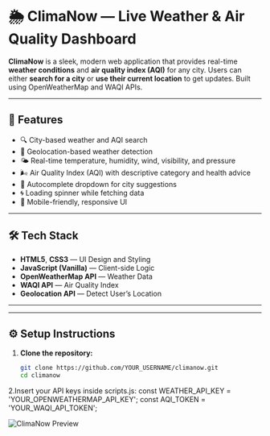 # 🌦️ ClimaNow — Live Weather & Air Quality Dashboard

**ClimaNow** is a sleek, modern web application that provides real-time **weather conditions** and **air quality index (AQI)** for any city. Users can either **search for a city** or **use their current location** to get updates. Built using OpenWeatherMap and WAQI APIs.

---

## 🚀 Features

- 🔍 City-based weather and AQI search
- 📍 Geolocation-based weather detection
- 🌤️ Real-time temperature, humidity, wind, visibility, and pressure
- 🌬️ Air Quality Index (AQI) with descriptive category and health advice
- 🎯 Autocomplete dropdown for city suggestions
- 🌀 Loading spinner while fetching data
- 📱 Mobile-friendly, responsive UI

---

## 🛠️ Tech Stack

- **HTML5**, **CSS3** — UI Design and Styling  
- **JavaScript (Vanilla)** — Client-side Logic  
- **OpenWeatherMap API** — Weather Data  
- **WAQI API** — Air Quality Index  
- **Geolocation API** — Detect User’s Location  

---


---

## ⚙️ Setup Instructions

1. **Clone the repository:**

   ```bash
   git clone https://github.com/YOUR_USERNAME/climanow.git
   cd climanow
2.Insert your API keys inside scripts.js:
const WEATHER_API_KEY = 'YOUR_OPENWEATHERMAP_API_KEY';
const AQI_TOKEN = 'YOUR_WAQI_API_TOKEN';


![ClimaNow Preview](clima.png)

